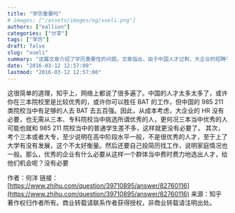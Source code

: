 ```yaml
---
title: "学历重要吗"
# images: ["/assets/images/og/xueli.png"]
authors: ["eallion"]
categories: ["分享"]
tags: ["学历"]
draft: false
slug: "xueli"
summary: "这篇文章介绍了学历重要性的问题。文章指出，由于中国人才过剩，大企业的招聘不需要从三本院校或者大专中挑选所谓优秀的人。作者认为，考取三本或者大专表明在高中阶段水平一般，不是很优秀的人才，而且需要自己投简历找工作，说明家庭情况一般。因此，优秀的企业没有必要从这样的群体中费时费力地挑选人才。"
date: "2016-03-12 12:57:00"
lastmod: "2016-03-12 12:57:00"
---
```


这很简单的道理，知乎上，网络上都说了很多遍了。中国的人才太多太多了，或许你在三本院校里是比较优秀的，或许你可以胜任 BAT 的工作，但中国的 985 211 类院校当中有足够的人去 BAT 去五百强。因此，从成本考虑，大企业的 HR 没有必要，也无需从三本、专科院校当中挑选所谓优秀的人，更何况三本当中优秀的人可能也就和 985 211 院校当中的普通学生差不多，这样就更没有必要了。
其次，考个三本或者大专，至少说明在高中阶段水平一般，不是很优秀的人才，至于上了大学有没有发展，这个不太好衡量。然后还要自己投简历找工作，说明家庭情况也一般。那么，优秀的企业有什么必要从这样一个群体当中费时费力地选出人才，给他们机会呢？没有必要

作者：何洋
链接：[https://www.zhihu.com/question/39710895/answer/82760116](https://www.zhihu.com/question/39710895/answer/82760116)
来源：知乎
著作权归作者所有。商业转载请联系作者获得授权，非商业转载请注明出处。
